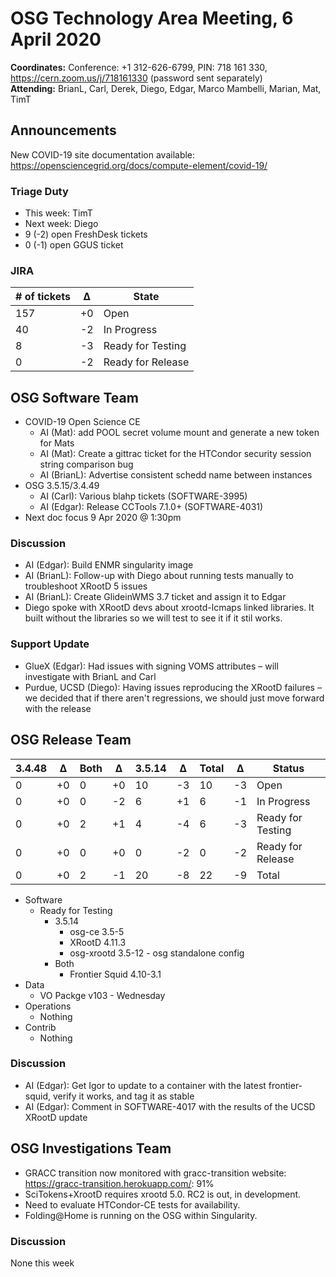 # OSG Technology Area Meeting,  6 April 2020

**Coordinates:** Conference: +1 312-626-6799, PIN: 718 161 330, <https://cern.zoom.us/j/718161330> (password sent separately)  
**Attending:** BrianL, Carl, Derek, Diego, Edgar, Marco Mambelli, Marian, Mat, TimT  


## Announcements

New COVID-19 site documentation available: <https://opensciencegrid.org/docs/compute-element/covid-19/>  


### Triage Duty

-   This week: TimT
-   Next week: Diego
-   9 (-2) open FreshDesk tickets
-   0 (-1) open GGUS ticket


### JIRA

| # of tickets | &Delta; | State             |
|------------ |------- |----------------- |
| 157          | +0      | Open              |
| 40           | -2      | In Progress       |
| 8            | -3      | Ready for Testing |
| 0            | -2      | Ready for Release |


## OSG Software Team

-   COVID-19 Open Science CE  
    -   AI (Mat): add POOL secret volume mount and generate a new token for Mats
    -   AI (Mat): Create a gittrac ticket for the HTCondor security session string comparison bug
    -   AI (BrianL): Advertise consistent schedd name between instances
-   OSG 3.5.15/3.4.49  
    -   AI (Carl): Various blahp tickets (SOFTWARE-3995)
    -   AI (Edgar): Release CCTools 7.1.0+ (SOFTWARE-4031)
-   Next doc focus 9 Apr 2020 @ 1:30pm


### Discussion

-   AI (Edgar): Build ENMR singularity image
-   AI (BrianL): Follow-up with Diego about running tests manually to troubleshoot XRootD 5 issues
-   AI (BrianL): Create GlideinWMS 3.7 ticket and assign it to Edgar
-   Diego spoke with XRootD devs about xrootd-lcmaps linked libraries. It built without the libraries so we will test to see it if it stil works.


### Support Update

-   GlueX (Edgar): Had issues with signing VOMS attributes &#x2013; will investigate with BrianL and Carl
-   Purdue, UCSD (Diego): Having issues reproducing the XRootD failures &#x2013; we decided that if there aren't regressions, we should just move forward with the release


## OSG Release Team

| 3.4.48 | &Delta; | Both | &Delta; | 3.5.14 | &Delta; | Total | &Delta; | Status            |
| ------ | ------- | ---- | ------- | ------ | ------- | ----- | ------- | ----------------- |
| 0      | +0      | 0    | +0      | 10     | -3      | 10    | -3      | Open              |
| 0      | +0      | 0    | -2      | 6      | +1      | 6     | -1      | In Progress       |
| 0      | +0      | 2    | +1      | 4      | -4      | 6     | -3      | Ready for Testing |
| 0      | +0      | 0    | +0      | 0      | -2      | 0     | -2      | Ready for Release |
| 0      | +0      | 2    | -1      | 20     | -8      | 22    | -9      | Total             |

-   Software  
    -   Ready for Testing  
        -   3.5.14  
            -   osg-ce 3.5-5
            -   XRootD 4.11.3
            -   osg-xrootd 3.5-12 - osg standalone config
        -   Both
            -   Frontier Squid 4.10-3.1
-   Data  
    -   VO Packge v103 - Wednesday
-   Operations  
    -   Nothing
-   Contrib  
    -   Nothing


### Discussion

-   AI (Edgar): Get Igor to update to a container with the latest frontier-squid, verify it works, and tag it as stable
-   AI (Edgar): Comment in SOFTWARE-4017 with the results of the UCSD XRootD update


## OSG Investigations Team

-   GRACC transition now monitored with gracc-transition website: <https://gracc-transition.herokuapp.com/>: 91%
-   SciTokens+XrootD requires xrootd 5.0.  RC2 is out, in development.
-   Need to evaluate HTCondor-CE tests for availability.
-   Folding@Home is running on the OSG within Singularity.


### Discussion

None this week
